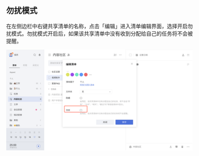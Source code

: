 ## 勿扰模式

在左侧边栏中右键共享清单的名称，点击「编辑」进入清单编辑界面，选择开启勿扰模式。勿扰模式开启后，如果该共享清单中没有收到分配给自己的任务将不会被提醒。

![](../../images/web/38.png)
